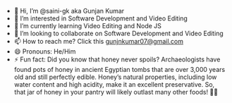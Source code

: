 - 👋 Hi, I’m @saini-gk aka Gunjan Kumar
- 👀 I’m interested in Software Development and Video Editing
- 🌱 I’m currently learning Video Editing and Node JS
- 💞️ I’m looking to collaborate on Software Development and Video Editing
- 📫 How to reach me? 
Click this gunjnkumar07@gmail.com
- 😄 Pronouns: He/Him
- ⚡ Fun fact: Did you know that honey never spoils? Archaeologists have found pots of honey in ancient Egyptian tombs that are over 3,000 years old and still perfectly edible. Honey’s natural properties, including low water content and high acidity, make it an excellent preservative. So, that jar of honey in your pantry will likely outlast many other foods! 🍯🐝

<!---
saini-gk/saini-gk is a ✨ special ✨ repository because its `README.md` (this file) appears on your GitHub profile.
You can click the Preview link to take a look at your changes.
--->
